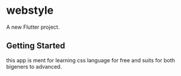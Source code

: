 # webstyle

A new Flutter project.

## Getting Started

this app is ment for learning css language for free and suits for both bigeners to advanced.
